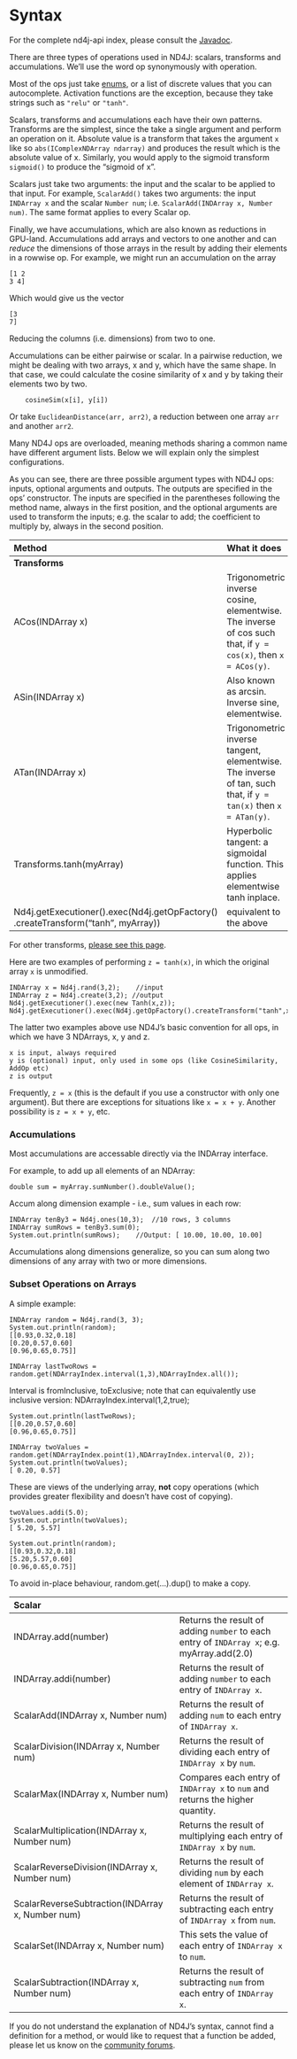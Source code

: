 # Syntax

For the complete nd4j-api index, please consult the [Javadoc](https://deeplearning4j.org/api/latest/).

There are three types of operations used in ND4J: scalars, transforms and accumulations. We’ll use the word op synonymously with operation.

Most of the ops just take [enums](https://docs.oracle.com/javase/tutorial/java/javaOO/enum.html), or a list of discrete values that you can autocomplete. Activation functions are the exception, because they take strings such as `"relu"` or `"tanh"`.

Scalars, transforms and accumulations each have their own patterns. Transforms are the simplest, since the take a single argument and perform an operation on it. Absolute value is a transform that takes the argument `x` like so `abs(IComplexNDArray ndarray)` and produces the result which is the absolute value of x. Similarly, you would apply to the sigmoid transform `sigmoid()` to produce the “sigmoid of x”.

Scalars just take two arguments: the input and the scalar to be applied to that input. For example, `ScalarAdd()` takes two arguments: the input `INDArray x` and the scalar `Number num`; i.e. `ScalarAdd(INDArray x, Number num)`. The same format applies to every Scalar op.

Finally, we have accumulations, which are also known as reductions in GPU-land. Accumulations add arrays and vectors to one another and can _reduce_ the dimensions of those arrays in the result by adding their elements in a rowwise op. For example, we might run an accumulation on the array

```text
[1 2
3 4]
```

Which would give us the vector

```text
[3
7]
```

Reducing the columns \(i.e. dimensions\) from two to one.

Accumulations can be either pairwise or scalar. In a pairwise reduction, we might be dealing with two arrays, x and y, which have the same shape. In that case, we could calculate the cosine similarity of x and y by taking their elements two by two.

```text
    cosineSim(x[i], y[i])
```

Or take `EuclideanDistance(arr, arr2)`, a reduction between one array `arr` and another `arr2`.

Many ND4J ops are overloaded, meaning methods sharing a common name have different argument lists. Below we will explain only the simplest configurations.

As you can see, there are three possible argument types with ND4J ops: inputs, optional arguments and outputs. The outputs are specified in the ops’ constructor. The inputs are specified in the parentheses following the method name, always in the first position, and the optional arguments are used to transform the inputs; e.g. the scalar to add; the coefficient to multiply by, always in the second position.

| Method | What it does |
| :--- | :--- |
| **Transforms** |  |
| ACos\(INDArray x\) | Trigonometric inverse cosine, elementwise. The inverse of cos such that, if `y = cos(x)`, then `x = ACos(y)`. |
| ASin\(INDArray x\) | Also known as arcsin. Inverse sine, elementwise. |
| ATan\(INDArray x\) | Trigonometric inverse tangent, elementwise. The inverse of tan, such that, if `y = tan(x)` then `x = ATan(y)`. |
| Transforms.tanh\(myArray\) | Hyperbolic tangent: a sigmoidal function. This applies elementwise tanh inplace. |
| Nd4j.getExecutioner\(\).exec\(Nd4j.getOpFactory\(\) .createTransform\(“tanh”, myArray\)\) | equivalent to the above |

For other transforms, [please see this page](../operation-namespaces/overview.md).

Here are two examples of performing `z = tanh(x)`, in which the original array `x` is unmodified.

```text
INDArray x = Nd4j.rand(3,2);	//input
INDArray z = Nd4j.create(3,2); //output
Nd4j.getExecutioner().exec(new Tanh(x,z));
Nd4j.getExecutioner().exec(Nd4j.getOpFactory().createTransform("tanh",x,z));
```

The latter two examples above use ND4J’s basic convention for all ops, in which we have 3 NDArrays, x, y and z.

```text
x is input, always required
y is (optional) input, only used in some ops (like CosineSimilarity, AddOp etc)
z is output
```

Frequently, `z = x` \(this is the default if you use a constructor with only one argument\). But there are exceptions for situations like `x = x + y`. Another possibility is `z = x + y`, etc.

### Accumulations <a id="accumulations"></a>

Most accumulations are accessable directly via the INDArray interface.

For example, to add up all elements of an NDArray:

```text
double sum = myArray.sumNumber().doubleValue();
```

Accum along dimension example - i.e., sum values in each row:

```text
INDArray tenBy3 = Nd4j.ones(10,3);	//10 rows, 3 columns
INDArray sumRows = tenBy3.sum(0);
System.out.println(sumRows);	//Output: [ 10.00, 10.00, 10.00]
```

Accumulations along dimensions generalize, so you can sum along two dimensions of any array with two or more dimensions.

### Subset Operations on Arrays <a id="subset-operations-on-arrays"></a>

A simple example:

```text
INDArray random = Nd4j.rand(3, 3);
System.out.println(random);
[[0.93,0.32,0.18]
[0.20,0.57,0.60]
[0.96,0.65,0.75]]

INDArray lastTwoRows = random.get(NDArrayIndex.interval(1,3),NDArrayIndex.all());
```

Interval is fromInclusive, toExclusive; note that can equivalently use inclusive version: NDArrayIndex.interval\(1,2,true\);

```text
System.out.println(lastTwoRows);
[[0.20,0.57,0.60]
[0.96,0.65,0.75]]

INDArray twoValues = random.get(NDArrayIndex.point(1),NDArrayIndex.interval(0, 2));
System.out.println(twoValues);
[ 0.20, 0.57]
```

These are views of the underlying array, **not** copy operations \(which provides greater flexibility and doesn’t have cost of copying\).

```text
twoValues.addi(5.0);
System.out.println(twoValues);
[ 5.20, 5.57]

System.out.println(random);
[[0.93,0.32,0.18]
[5.20,5.57,0.60]
[0.96,0.65,0.75]]
```

To avoid in-place behaviour, random.get\(…\).dup\(\) to make a copy.

| **Scalar** |  |
| :--- | :--- |
| INDArray.add\(number\) | Returns the result of adding `number` to each entry of `INDArray x`; e.g. myArray.add\(2.0\) |
| INDArray.addi\(number\) | Returns the result of adding `number` to each entry of `INDArray x`. |
| ScalarAdd\(INDArray x, Number num\) | Returns the result of adding `num` to each entry of `INDArray x`. |
| ScalarDivision\(INDArray x, Number num\) | Returns the result of dividing each entry of `INDArray x` by `num`. |
| ScalarMax\(INDArray x, Number num\) | Compares each entry of `INDArray x` to `num` and returns the higher quantity. |
| ScalarMultiplication\(INDArray x, Number num\) | Returns the result of multiplying each entry of `INDArray x` by `num`. |
| ScalarReverseDivision\(INDArray x, Number num\) | Returns the result of dividing `num` by each element of `INDArray x`. |
| ScalarReverseSubtraction\(INDArray x, Number num\) | Returns the result of subtracting each entry of `INDArray x` from `num`. |
| ScalarSet\(INDArray x, Number num\) | This sets the value of each entry of `INDArray x` to `num`. |
| ScalarSubtraction\(INDArray x, Number num\) | Returns the result of subtracting `num` from each entry of `INDArray x`. |

If you do not understand the explanation of ND4J’s syntax, cannot find a definition for a method, or would like to request that a function be added, please let us know on the [community forums](https://community.konduit.ai/).

